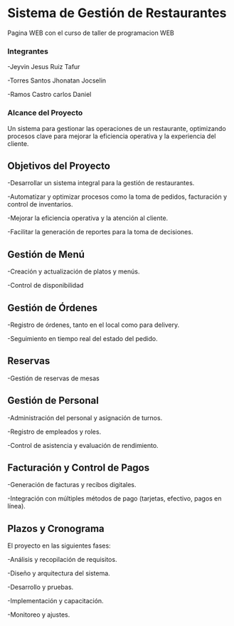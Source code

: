 # Sistema de Gestión de Restaurantes
Pagina WEB con el curso de taller de programacion WEB

### Integrantes

-Jeyvin Jesus Ruiz Tafur

-Torres Santos Jhonatan Jocselin

-Ramos Castro carlos Daniel

### Alcance del Proyecto
Un sistema para gestionar las operaciones de un restaurante, optimizando procesos clave para mejorar la eficiencia operativa y la experiencia del cliente.

## Objetivos del Proyecto

-Desarrollar un sistema integral para la gestión de restaurantes.

-Automatizar y optimizar procesos como la toma de pedidos, facturación y control de inventarios.

-Mejorar la eficiencia operativa y la atención al cliente.

-Facilitar la generación de reportes para la toma de decisiones.

## Gestión de Menú

-Creación y actualización de platos y menús.

-Control de disponibilidad 

## Gestión de Órdenes

-Registro de órdenes, tanto en el local como para delivery.

-Seguimiento en tiempo real del estado del pedido.

 ## Reservas

-Gestión de reservas de mesas

## Gestión de Personal

-Administración del personal y asignación de turnos.

-Registro de empleados y roles.

-Control de asistencia y evaluación de rendimiento.

## Facturación y Control de Pagos

-Generación de facturas y recibos digitales.

-Integración con múltiples métodos de pago (tarjetas, efectivo, pagos en línea).

## Plazos y Cronograma

El proyecto en las siguientes fases:

-Análisis y recopilación de requisitos.

-Diseño y arquitectura del sistema.

-Desarrollo y pruebas.

-Implementación y capacitación.

-Monitoreo y ajustes.
